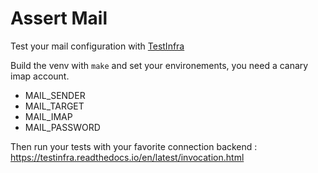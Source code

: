 Assert Mail
===========

Test your mail configuration with [TestInfra](https://testinfra.readthedocs.io/en/latest/)

Build the venv with `make` and set your environements, you need a canary imap account.

 * MAIL_SENDER
 * MAIL_TARGET
 * MAIL_IMAP
 * MAIL_PASSWORD

Then run your tests with your favorite connection backend : https://testinfra.readthedocs.io/en/latest/invocation.html
